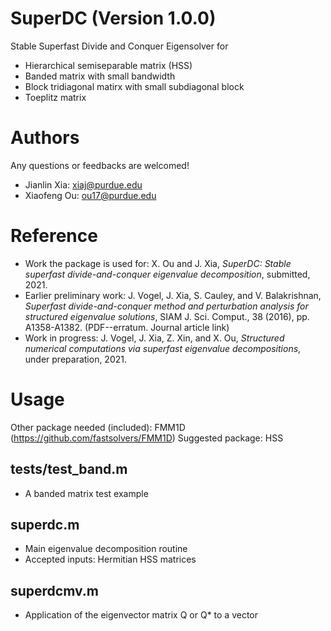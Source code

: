 # SuperDC (Version 1.0.0)
Stable Superfast Divide and Conquer Eigensolver for
- Hierarchical semiseparable matrix (HSS)
- Banded matrix with small bandwidth
- Block tridiagonal matirx with small subdiagonal block
- Toeplitz matrix


# Authors
Any questions or feedbacks are welcomed!
- Jianlin Xia: xiaj@purdue.edu
- Xiaofeng Ou: ou17@purdue.edu


# Reference
- Work the package is used for:
  X. Ou and J. Xia, *SuperDC: Stable superfast divide-and-conquer eigenvalue decomposition*, submitted, 2021.
- Earlier preliminary work:
  J. Vogel, J. Xia, S. Cauley, and V. Balakrishnan, *Superfast divide-and-conquer method and perturbation analysis for structured eigenvalue solutions*,
  SIAM J. Sci. Comput., 38 (2016), pp. A1358-A1382. (PDF--erratum. Journal article link)
- Work in progress:
  J. Vogel, J. Xia, Z. Xin, and X. Ou, *Structured numerical computations via superfast eigenvalue decompositions*, under preparation, 2021.

# Usage

Other package needed (included): FMM1D (https://github.com/fastsolvers/FMM1D)
Suggested package: HSS

## tests/test_band.m
- A banded matrix test example

## superdc.m
- Main eigenvalue decomposition routine
- Accepted inputs: Hermitian HSS matrices

## superdcmv.m
- Application of the eigenvector matrix Q or Q* to a vector



